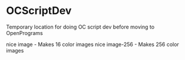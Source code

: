 OCScriptDev
===========

Temporary location for doing OC script dev before moving to OpenPrograms

nice image - Makes 16 color images
nice image-256 - Makes 256 color images
